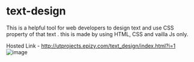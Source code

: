 # text-design
This is a helpful tool for web developers to design text and use CSS property of that text .
this is made by using HTML, CSS and vailla Js only.

Hosted Link - http://utprojects.epizy.com/text_design/index.html?i=1
![image](https://user-images.githubusercontent.com/63789702/192006728-56c681ca-3792-4af8-b949-bb814cbbc2e8.png)
